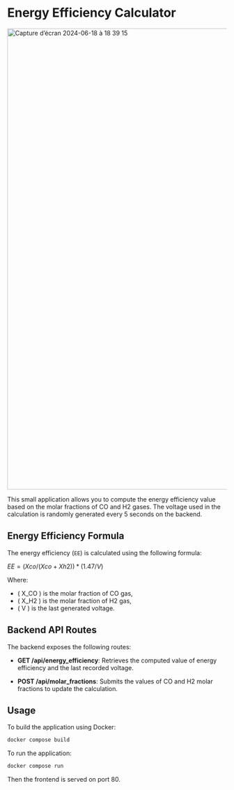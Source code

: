 # Energy Efficiency Calculator

<img width="1059" alt="Capture d’écran 2024-06-18 à 18 39 15" src="https://github.com/Jules-Prince/technicalInterviewDioxycle/assets/47424960/95d5e758-7bff-4dea-a480-f322548bc3f5">


This small application allows you to compute the energy efficiency value based on the molar fractions of CO and H2 gases. The voltage used in the calculation is randomly generated every 5 seconds on the backend.

## Energy Efficiency Formula

The energy efficiency (`EE`) is calculated using the following formula:

$EE=(Xco/(Xco+Xh2)) * (1.47/V)$

Where:

- \( X_CO \) is the molar fraction of CO gas,
- \( X_H2 \) is the molar fraction of H2 gas,
- \( V \) is the last generated voltage.

## Backend API Routes

The backend exposes the following routes:

- **GET /api/energy_efficiency**: Retrieves the computed value of energy efficiency and the last recorded voltage.

- **POST /api/molar_fractions**: Submits the values of CO and H2 molar fractions to update the calculation.

## Usage

To build the application using Docker:

```bash
docker compose build
```

To run the application:

```bash
docker compose run
```

Then the frontend is served on port 80.
